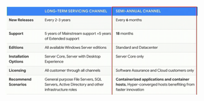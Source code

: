 <h1 class="title" style="display:none">Eligiendo el Windows Host OS</h1>

<img src="media\images\windows-so.png" alt="tinder" style="margin: 15px 0px;
                                                                            background: none;
                                                                            border: 0;
                                                                            box-shadow: none;">
